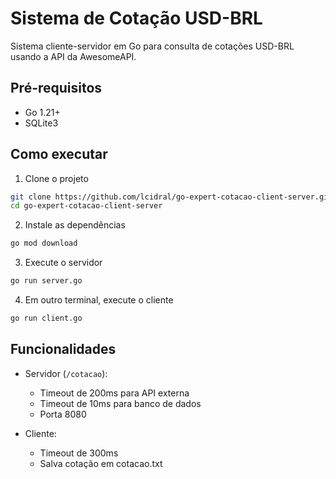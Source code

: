 # Sistema de Cotação USD-BRL

Sistema cliente-servidor em Go para consulta de cotações USD-BRL usando a API da AwesomeAPI.

## Pré-requisitos

- Go 1.21+
- SQLite3

## Como executar

1. Clone o projeto
```bash
git clone https://github.com/lcidral/go-expert-cotacao-client-server.git
cd go-expert-cotacao-client-server
```

2. Instale as dependências
```bash
go mod download
```

3. Execute o servidor
```bash
go run server.go
```

4. Em outro terminal, execute o cliente
```bash
go run client.go
```

## Funcionalidades

- Servidor (`/cotacao`):
    - Timeout de 200ms para API externa
    - Timeout de 10ms para banco de dados
    - Porta 8080

- Cliente:
    - Timeout de 300ms
    - Salva cotação em cotacao.txt